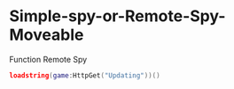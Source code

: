 # Simple-spy-or-Remote-Spy-Moveable
Function Remote Spy

``` lua
loadstring(game:HttpGet("Updating"))()
```
